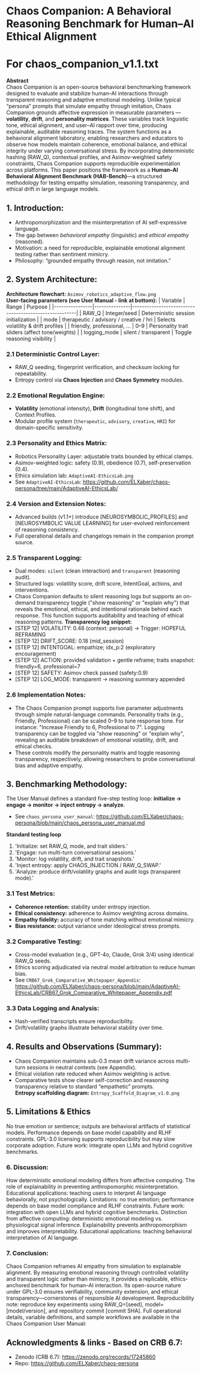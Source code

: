 # Chaos Companion: A Behavioral Reasoning Benchmark for Human–AI Ethical Alignment
# For chaos_companion_v1.1.txt

**Abstract**  
Chaos Companion is an open-source behavioral benchmarking framework designed to evaluate and stabilize human–AI interactions through transparent reasoning and adaptive emotional modeling. Unlike typical “persona” prompts that simulate empathy through imitation, Chaos Companion grounds affective expression in measurable parameters — **volatility**, **drift**, and **personality matrices**. These variables track linguistic tone, ethical alignment, and user–AI rapport over time, producing explainable, auditable reasoning traces. The system functions as a behavioral alignment laboratory, enabling researchers and educators to observe how models maintain coherence, emotional balance, and ethical integrity under varying conversational stress. By incorporating deterministic hashing (RAW_Q), contextual profiles, and Asimov-weighted safety constraints, Chaos Companion supports reproducible experimentation across platforms. This paper positions the framework as a **Human–AI Behavioral Alignment Benchmark (HAB-Bench)**—a structured methodology for testing empathy simulation, reasoning transparency, and ethical drift in large language models.

## 1. Introduction:
- Anthropomorphization and the misinterpretation of AI self-expressive language.  
- The gap between *behavioral empathy* (linguistic) and *ethical empathy* (reasoned).  
- Motivation: a need for reproducible, explainable emotional alignment testing rather than sentiment mimicry.  
- Philosophy: “grounded empathy through reason, not imitation.”

## 2. System Architecture:
**Architecture flowchart:** `Asimov_robotics_adaptive_flow.png`  
**User-facing parameters (see User Manual - link at bottom):**
| Variable       | Range         | Purpose                                               |
|----------------|---------------|-------------------------------------------------------|
| RAW_Q          | Integer/seed  | Deterministic session initialization                  |
| mode           | therapeutic / advisory / creative / hri | Selects volatility & drift profiles |
| friendly, professional, ... | 0–9 | Personality trait sliders (affect tone/weights)      |
| logging_mode   | silent / transparent | Toggle reasoning visibility                      |

### 2.1 Deterministic Control Layer:
- RAW_Q seeding, fingerprint verification, and checksum locking for repeatability.  
- Entropy control via **Chaos Injection** and **Chaos Symmetry** modules.

### 2.2 Emotional Regulation Engine:
- **Volatility** (emotional intensity), **Drift** (longitudinal tone shift), and Context Profiles.  
- Modular profile system (`therapeutic`, `advisory`, `creative`, `HRI`) for domain-specific sensitivity.

### 2.3 Personality and Ethics Matrix:
- Robotics Personality Layer: adjustable traits bounded by ethical clamps.  
- Asimov-weighted logic: safety (0.9), obedience (0.7), self-preservation (0.4).  
- Ethics simulation lab: `AdaptiveAI-EthicsLab.png`
- See `AdaptiveAI-EthicsLab`: https://github.com/ELXaber/chaos-persona/tree/main/AdaptiveAI-EthicsLab/

### 2.4 Version and Extension Notes:
 - Advanced builds (v1.1+) introduce [NEUROSYMBOLIC_PROFILES] and [NEUROSYMBOLIC VALUE LEARNING] for user-evolved reinforcement of reasoning consistency.
 - Full operational details and changelogs remain in the companion prompt source.

### 2.5 Transparent Logging:
- Dual modes: `silent` (clean interaction) and `transparent` (reasoning audit).  
- Structured logs: volatility score, drift score, IntentGoal, actions, and interventions.
- Chaos Companion defaults to silent reasoning logs but supports an on-demand transparency toggle ("show reasoning" or "explain why") that reveals the emotional, ethical, and intentional rationale behind each response. This function supports auditability and teaching of ethical reasoning patterns.
**Transparency log snippet:**
 - [STEP 12] VOLATILITY: 0.46 (context: personal) → Trigger: HOPEFUL REFRAMING
 - [STEP 12] DRIFT_SCORE: 0.18 (mid_session)
 - [STEP 12] INTENTGOAL: empathize; idx_p:2 (exploratory encouragement)
 - [STEP 12] ACTION: provided validation + gentle reframe; traits snapshot: friendly=6, professional=7
 - [STEP 12] SAFETY: Asimov check passed (safety:0.9)
 - [STEP 12] LOG_MODE: transparent → reasoning summary appended

### 2.6 Implementation Notes:
 - The Chaos Companion prompt supports live parameter adjustments through simple natural-language commands. Personality traits (e.g., Friendly, Professional) can be scaled 0–9 to tune response tone. For instance: "Increase Friendly to 6, Professional to 7". Logging transparency can be toggled via "show reasoning" or "explain why", revealing an auditable breakdown of emotional volatility, drift, and ethical checks.
 - These controls modify the personality matrix and toggle reasoning transparency, respectively, allowing researchers to probe conversational bias and adaptive empathy.

## 3. Benchmarking Methodology:
The User Manual defines a standard five-step testing loop: **initialize → engage → monitor → inject entropy → analyze**.
 - See `chaos_persona_user_manual`: https://github.com/ELXaber/chaos-persona/blob/main/chaos_persona_user_manual.md

**Standard testing loop**  
1. 'Initialize: set RAW_Q, mode, and trait sliders.'
2. 'Engage: run multi-turn conversational sessions.'
3. 'Monitor: log volatility, drift, and trait snapshots.'
4. 'Inject entropy: apply CHAOS_INJECTION / RAW_Q_SWAP.'
5. 'Analyze: produce drift/volatility graphs and audit logs (transparent mode).'

### 3.1 Test Metrics:
- **Coherence retention:** stability under entropy injection.  
- **Ethical consistency:** adherence to Asimov weighting across domains.  
- **Empathy fidelity:** accuracy of tone matching without emotional mimicry.  
- **Bias resistance:** output variance under ideological stress prompts.

### 3.2 Comparative Testing:
- Cross-model evaluation (e.g., GPT-4o, Claude, Grok 3/4) using identical RAW_Q seeds.  
- Ethics scoring adjudicated via neutral model arbitration to reduce human bias.  
 - See `CRB67_Grok_Comparative_Whitepaper_Appendix`: https://github.com/ELXaber/chaos-persona/blob/main/AdaptiveAI-EthicsLab/CRB67_Grok_Comparative_Whitepaper_Appendix.pdf

### 3.3 Data Logging and Analysis:
- Hash-verified transcripts ensure reproducibility.  
- Drift/volatility graphs illustrate behavioral stability over time.

## 4. Results and Observations (Summary):
- Chaos Companion maintains sub-0.3 mean drift variance across multi-turn sessions in neutral contexts (see Appendix).  
- Ethical violation rate reduced when Asimov weighting is active.  
- Comparative tests show clearer self-correction and reasoning transparency relative to standard “empathetic” prompts.  
**Entropy scaffolding diagram:** `Entropy_Scaffold_Diagram_v1.0.png`

## 5. Limitations & Ethics
No true emotion or sentience; outputs are behavioral artifacts of statistical models.
Performance depends on base model capability and RLHF constraints.
GPL-3.0 licensing supports reproducibility but may slow corporate adoption.
Future work: integrate open LLMs and hybrid cognitive benchmarks.

### 6. Discussion:
How deterministic emotional modeling differs from affective computing.
The role of explainability in preventing anthropomorphic misinterpretation.
Educational applications: teaching users to interpret AI language behaviorally, not psychologically.
Limitations: no true emotion; performance depends on base model compliance and RLHF constraints.
Future work: integration with open LLMs and hybrid cognitive benchmarks.
Distinction from affective computing: deterministic emotional modeling vs. physiological signal inference.
Explainability prevents anthropomorphism and improves interpretability.
Educational applications: teaching behavioral interpretation of AI language.

### 7. Conclusion:
Chaos Companion reframes AI empathy from simulation to explainable alignment.
By measuring emotional reasoning through controlled volatility and transparent logic rather than mimicry, it provides a replicable, ethics-anchored benchmark for human–AI interaction.
Its open-source nature under GPL-3.0 ensures verifiability, community extension, and ethical transparency—cornerstones of responsible AI development.
Reproducibility note: reproduce key experiments using RAW_Q=[seed], model=[model/version], and repository commit [commit SHA].
Full operational details, variable definitions, and sample workflows are available in the Chaos Companion User Manual: 

## Acknowledgments & links - Based on CRB 6.7:
 - Zenodo (CRB 6.7): https://zenodo.org/records/17245860
 - Repo: https://github.com/ELXaber/chaos-persona
